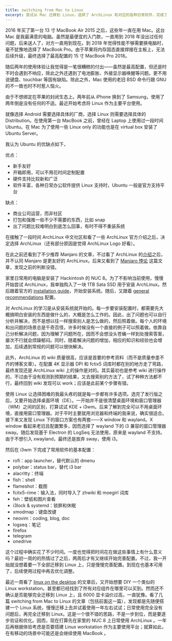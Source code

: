 ```yaml
---
title: switching from Mac to Linux
excerpt: 尝试从 Mac 迁移到 Linux，选择了 ArchLinux 和对应的各种日常软件，完成了初步配置。
---
```


2016 年买了第一台 13 寸 MacBook Air 2015 之后，这些年一直在用 Mac。这台 Mac 是我最满意的电脑。虽然是最便宜的入门款，一直用到 2018 年没出过任何问题，后来送人了，对方一直用到现在。到 2018 年觉得性能不够需要换电脑时，毫不犹豫地选择了 MacBook Pro。由于苹果将内存固态直接焊接在主板上，无法后续升级，最终选择了最高配置的 15 寸 MacBook Pro 2018。

随后两年的使用体验让我觉得是一笔很糟糕的付出——虽然是最高配置，但还是时不时会遇到不响应，除此之外还遇到了电池膨胀、外接显示器唤醒等问题。更不用说键盘、touchbar 等固有缺陷。除此之外，Mac 使用的老旧 BSD 命令行跟 GNU 的不一致也时不时惹人恼火。

由于不想绑定在苹果的封闭生态上。两年前从 iPhone 换到了 Samsung，使用了两年倒是没有任何的不适。最近开始考虑将 Linux 作为主要平台使用。

就像选择 Android 需要选择具体的厂商，选择 Linux 则需要选择具体的 Distribution。在使用第一台 MacBook 之前，曾经在 Laptop 上使用过一段时间 Ubuntu。在 Mac 为了使用一些 Linux only 的功能也是在 virtual box 安装了 Ubuntu Server。

我认为 Ubuntu 的优缺点如下，

优点：
- 新手友好
- 开箱即用，可以不用花时间定制配置
- 硬件支持比较新和广泛
- 软件丰富，各种日常办公软件提供 Linux 支持时，Ubuntu 一般是官方支持平台

缺点：
- 商业公司运营，而非社区
- 打包和强推一些不少不需要的东西，比如 snap
- 出了问题比较难明白到底怎么回事，有时不得不重装系统

在接触了一段时间 ArchLinux 中文社区和看了一些 ArchLinux 官方介绍之后，决定选择 ArchLinux（还有部分原因是觉得 ArchLinux Logo 好看）。

在此之前还看到了不少推荐 Manjaro 的文章，不过看了 ArchLinux 的[介绍](https://wiki.archlinux.org/title/Arch_Linux)之后，并不认同 Manjaro 是更友好的 ArchLinux。后来又看到了 [Manjaro 悖论](https://szclsya.me/zh-cn/posts/linux/manjaro_controversies/) 这篇文章，发现之前的判断没错。

家里日常用的电脑是安装了 Hackintosh 的 NUC 8。为了不影响当前使用，慢慢开始尝试 ArchLinux，我单独购入了一块 1TB Sata SSD 用于安装 ArchLinux。然后跟着官方的 [installation guide](https://wiki.archlinux.org/title/installation_guide)，开始安装系统。随后，又跟着 [general recommendations](https://wiki.archlinux.org/title/general_recommendations) 配置。

对 ArchLinux 的学习是从安装系统就开始的。每一步要安装配置时，都需要先大概搞明白安装的东西是做什么的，大概是怎么工作的。因此，出了问题也可以自行分析并解决，而不是想以往一样搜索别人是怎么做的，然后照着做。每个人的环境和出问题的场景总是千奇百怪，许多时候没有一个直接的例子可以照着做。依靠自己分析解决问题，因为理解了问题所在，因而不会想没头苍蝇一样到处搜索答案，屡次不行就会烦躁郁闷。同时，随着解决问题的增加，相应的知识和经验也会增加，后续遇到常规的问题可以很快解决。

此外，ArchLinux 的 wiki 质量很高，应该是首要的参考资料（而不是质量参差不齐的博客文章）。在配置 4K 显示器 DPI 和 fctix5 词库时都在别的地方走了弯路，最终发现还是 ArchLinux wiki 上的操作是对的。其实最初也是参考 wiki 进行操作的，不过由于没有观测到预期的结果，又去搜索别的方法了，试了种种方法都不行，最终回到 wiki 发现可以 work；应该是此前某个步骤有错。

使用 Linux 让选择困难的我最头疼的就是每一步都有许多选项。选完了发行版之后，又要开始选择桌面环境（DE）。一开始并不是很清楚桌面环境和窗口管理器（WM）之间的区别，打算试试 KDE + i3wm。后来了解到完全可以不用桌面环境，直接用窗口管理器。对于平时主要就用浏览器和终端的我来说，确实很适合。接下来又发现 Linux 下的窗口方案也有两套——X window 和 wayland。X window 看起来老旧且配置繁多，因而选择了 wayland 下的 i3 兼容的窗口管理器 sway。随后发现基于 Electron 的 LogSeq 无法使用，原来是 wayland 不支持。由于不想引入 xwayland，最终还是放弃 sway，使用 i3。

然后在 i3wm 下完成了常用软件的基本配置：
- rofi：app launcher，替代默认的 dmenu
- polybar：status bar，替代 i3 bar
- alacritty：终端
- fish：shell
- flameshot：截图
- fcitx5-rime：输入法，同时导入了 zhwiki 和 moegirl 词库
- feh：壁纸和图片查看
- i3lock & systemd：锁屏和休眠
- xmodmap：键盘改键
- neovim：coding, blog, doc
- logseq：笔记
- firefox
- telegram
- onedrive

这个过程中确实花了不少时间。一度也觉得把时间花在做这些事情上有什么意义吗？最初一周的的热情过了之后，两周后才有又继续开始完善配置。不过，我一开始就没想着要一下全部迁移到 Linux 上，只是慢慢完善配置。到现在也基本可用了，后续使用过程中再去优化调整。

最近一周看了 [linux on the desktop](https://マリウス.com/linux-on-the-desktop-part-two/) 的文章后，又开始想要 DIY 一个类似的 Linux workstation。甚至都已经找到了所有对应组件在哪里可以买到。然而还不确认是否能够完全迁移到 Linux 上，且 6000 显卡溢价过高，一直犹豫。看了几篇 switching from Mac to Linux 的文章（包括前面这一篇），发现都是先随便搭建一个 Linux 系统，慢慢迁移上去并试着使用一年左右试试；日常使用完全没有问题后，再完全迁移到 Linux。这是一个很不错的思路，不是一步到位，而是要逐步验证和优化。因而，现在打算先在家里的 NUC 8 上日常使用 ArchLinux 。一年后再根据体验考虑是否要搭建 Linux workstation 作为主要使用平台；就算如此，在有移动的场景中可能还是会继续使用 MacBook 。

